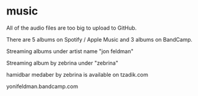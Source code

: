 # music

All of the audio files are too big to upload to GitHub.  

There are 5 albums on Spotify / Apple Music and 3 albums on BandCamp.

Streaming albums under artist name "jon feldman"

Streaming album by zebrina under "zebrina"

hamidbar medaber by zebrina is available on tzadik.com

yonifeldman.bandcamp.com

